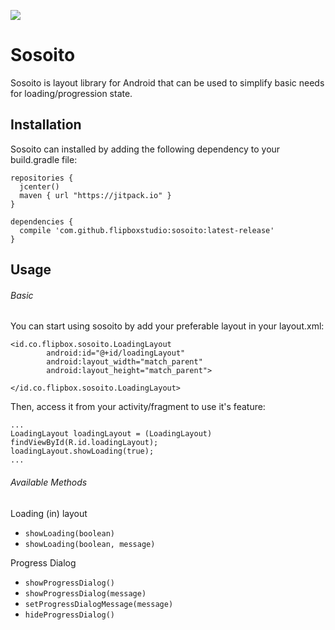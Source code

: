 [![](https://jitpack.io/v/flipboxstudio/sosoito.svg)](https://jitpack.io/#flipboxstudio/sosoito)

# Sosoito
Sosoito is layout library for Android that can be used to simplify basic needs for loading/progression state.

## Installation
Sosoito can installed by adding the following dependency to your build.gradle file:
```
repositories {
  jcenter()
  maven { url "https://jitpack.io" }
}
```
```
dependencies {
  compile 'com.github.flipboxstudio:sosoito:latest-release'
}
```
## Usage
###### Basic
You can start using sosoito by add your preferable layout in your layout.xml:
```
<id.co.flipbox.sosoito.LoadingLayout
        android:id="@+id/loadingLayout"
        android:layout_width="match_parent"
        android:layout_height="match_parent">

</id.co.flipbox.sosoito.LoadingLayout>
```
Then, access it from your activity/fragment to use it's feature:
```
...
LoadingLayout loadingLayout = (LoadingLayout) findViewById(R.id.loadingLayout);
loadingLayout.showLoading(true);
...
```

###### Available Methods
Loading (in) layout
* `showLoading(boolean)`
* `showLoading(boolean, message)`

Progress Dialog
* `showProgressDialog()`
* `showProgressDialog(message)`
* `setProgressDialogMessage(message)`
* `hideProgressDialog()`
